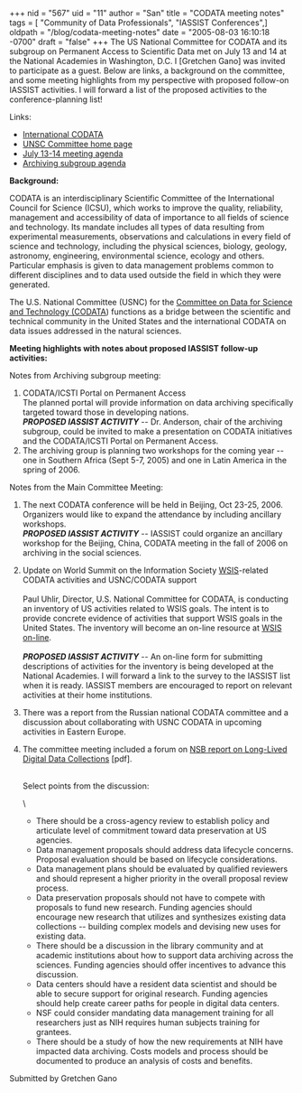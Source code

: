 +++
nid = "567"
uid = "11"
author = "San"
title = "CODATA meeting notes"
tags = [ "Community of Data Professionals", "IASSIST Conferences",]
oldpath = "/blog/codata-meeting-notes"
date = "2005-08-03 16:10:18 -0700"
draft = "false"
+++
The US National Committee for CODATA and its subgroup on Permanent
Access to Scientific Data met on July 13 and 14 at the National
Academies in Washington, D.C. I \[Gretchen Gano\] was invited to
participate as a guest. Below are links, a background on the committee,
and some meeting highlights from my perspective with proposed follow-on
IASSIST activities. I will forward a list of the proposed activities to
the conference-planning list!

Links:

-   [International CODATA](http://www.codata.org/)
-   [UNSC Committee home
    page](http://www7.nationalacademies.org/usnc-codata/index.html)
-   [July 13-14 meeting
    agenda](http://www7.nationalacademies.org/usnc-codata/July_2005_CODATA_meeting_agenda.html)
-   [Archiving subgroup
    agenda](http://www7.nationalacademies.org/usnc-codata/July_13_Archiving_Subgroup_Agenda.html)

**Background:**

CODATA is an interdisciplinary Scientific Committee of the International
Council for Science (ICSU), which works to improve the quality,
reliability, management and accessibility of data of importance to all
fields of science and technology. Its mandate includes all types of data
resulting from experimental measurements, observations and calculations
in every field of science and technology, including the physical
sciences, biology, geology, astronomy, engineering, environmental
science, ecology and others. Particular emphasis is given to data
management problems common to different disciplines and to data used
outside the field in which they were generated.

The U.S. National Committee (USNC) for the [Committee on Data for
Science and Technology (CODATA](http://www.codata.org/)) functions as a
bridge between the scientific and technical community in the United
States and the international CODATA on data issues addressed in the
natural sciences.

**Meeting highlights with notes about proposed IASSIST follow-up
activities:**

Notes from Archiving subgroup meeting:

1.  CODATA/ICSTI Portal on Permanent Access\
    The planned portal will provide information on data archiving
    specifically targeted toward those in developing nations.\
    ***PROPOSED IASSIST ACTIVITY*** \-- Dr. Anderson, chair of the
    archiving subgroup, could be invited to make a presentation on
    CODATA initiatives and the CODATA/ICSTI Portal on Permanent Access.
2.  The archiving group is planning two workshops for the coming year --
    one in Southern Africa (Sept 5-7, 2005) and one in Latin America in
    the spring of 2006.

Notes from the Main Committee Meeting:

1.  The next CODATA conference will be held in Beijing, Oct 23-25, 2006.
    Organizers would like to expand the attendance by including
    ancillary workshops.\
    ***PROPOSED IASSIST ACTIVITY*** \-- IASSIST could organize an
    ancillary workshop for the Beijing, China, CODATA meeting in the
    fall of 2006 on archiving in the social sciences.
2.  Update on World Summit on the Information Society
    [WSIS](http://www.itu.int/wsis/)-related CODATA activities and
    USNC/CODATA support\
    \
    Paul Uhlir, Director, U.S. National Committee for CODATA, is
    conducting an inventory of US activities related to WSIS goals. The
    intent is to provide concrete evidence of activities that support
    WSIS goals in the United States. The inventory will become an
    on-line resource at [WSIS on-line](http://www.wsis-online.net/).\
    \
    ***PROPOSED IASSIST ACTIVITY*** \-- An on-line form for submitting
    descriptions of activities for the inventory is being developed at
    the National Academies. I will forward a link to the survey to the
    IASSIST list when it is ready. IASSIST members are encouraged to
    report on relevant activities at their home institutions.
3.  There was a report from the Russian national CODATA committee and a
    discussion about collaborating with USNC CODATA in upcoming
    activities in Eastern Europe.
4.  The committee meeting included a forum on [NSB report on Long-Lived
    Digital Data
    Collections](http://www.nsf.gov/nsb/documents/2005/LLDDC_report.pdf)
    \[pdf\].

    \
    Select points from the discussion:

    \

    -   There should be a cross-agency review to establish policy and
        articulate level of commitment toward data preservation at US
        agencies.
    -   Data management proposals should address data lifecycle
        concerns. Proposal evaluation should be based on lifecycle
        considerations.
    -   Data management plans should be evaluated by qualified reviewers
        and should represent a higher priority in the overall proposal
        review process.
    -   Data preservation proposals should not have to compete with
        proposals to fund new research. Funding agencies should
        encourage new research that utilizes and synthesizes existing
        data collections -- building complex models and devising new
        uses for existing data.
    -   There should be a discussion in the library community and at
        academic institutions about how to support data archiving across
        the sciences. Funding agencies should offer incentives to
        advance this discussion.
    -   Data centers should have a resident data scientist and should be
        able to secure support for original research. Funding agencies
        should help create career paths for people in digital data
        centers.
    -   NSF could consider mandating data management training for all
        researchers just as NIH requires human subjects training for
        grantees.
    -   There should be a study of how the new requirements at NIH have
        impacted data archiving. Costs models and process should be
        documented to produce an analysis of costs and benefits.

Submitted by Gretchen Gano
